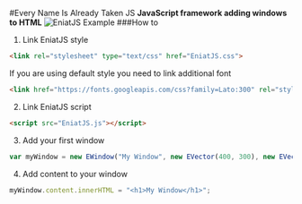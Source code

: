 #Every Name Is Already Taken JS
**JavaScript framework adding windows to HTML**
![EniatJS Example](https://d3higte790sj35.cloudfront.net/images/id/ny/78fa33305472d5956ae735b231af1aa1.jpeg)
###How to

1. Link EniatJS style 
```html
<link rel="stylesheet" type="text/css" href="EniatJS.css">
```
If you are using default style you need to link additional font
```html
<link href="https://fonts.googleapis.com/css?family=Lato:300" rel="stylesheet"> 
```

2. Link EniatJS script
```html
<script src="EniatJS.js"></script>
```

3. Add your first window
```javascript
var myWindow = new EWindow("My Window", new EVector(400, 300), new EVector(10, 10));
```

4. Add content to your window
```javascript
myWindow.content.innerHTML = "<h1>My Window</h1>";
```
